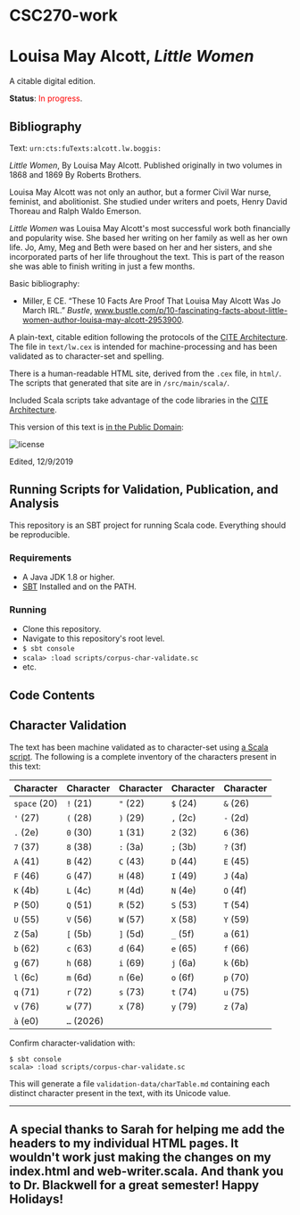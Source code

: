 # CSC270-work

# Louisa May Alcott, *Little Women*

A citable digital edition.

**Status**: <span style="color: red;">In progress</span>.

## Bibliography

Text: `urn:cts:fuTexts:alcott.lw.boggis:`

*Little Women*, By Louisa May Alcott. Published originally in two volumes in 1868 and 1869 By Roberts Brothers.

Louisa May Alcott was not only an author, but a former Civil War nurse, feminist, and abolitionist. She studied under writers and poets, Henry David Thoreau and Ralph Waldo Emerson.

*Little Women* was Louisa May Alcott's most successful work both financially and popularity wise. She based her writing on her family as well as her own life. Jo, Amy, Meg and Beth were based on her and her sisters, and she incorporated parts of her life throughout the text. This is part of the reason she was able to finish writing in just a few months.

Basic bibliography:

- Miller, E CE. “These 10 Facts Are Proof That Louisa May Alcott Was Jo March IRL.” _Bustle_, www.bustle.com/p/10-fascinating-facts-about-little-women-author-louisa-may-alcott-2953900.

A plain-text, citable edition following the protocols of the [CITE Architecture](http://cite-architecture.org). The file in `text/lw.cex` is intended for machine-processing and has been validated as to character-set and spelling.

There is a human-readable HTML site, derived from the `.cex` file, in `html/`. The scripts that generated that site are in `/src/main/scala/`.

Included Scala scripts take advantage of the code libraries in the [CITE Architecture](http://cite-architecture.org).

This version of this text is [in the Public Domain](http://creativecommons.org/licenses/by/4.0/):

![license](http://i.creativecommons.org/p/zero/1.0/88x31.png)

Edited, 12/9/2019

## Running Scripts for Validation, Publication, and Analysis

This repository is an SBT project for running Scala code. Everything should be reproducible.

### Requirements

- A Java JDK 1.8 or higher.
- [SBT](https://www.scala-sbt.org) Installed and on the PATH.

### Running

- Clone this repository.
- Navigate to this repository's root level.
- `$ sbt console`
- `scala> :load scripts/corpus-char-validate.sc`
- etc.

## Code Contents


## Character Validation

The text has been machine validated as to character-set using [a Scala script](https://github.com/loganboggis/CSC270-work/blob/master/scripts/corpus-char-validate.sc). The following is a complete inventory of the characters present in this text:

<div style="font-size: 25%;">

| Character | Character | Character | Character | Character |
|-----------|-----------|-----------|-----------|-----------|
| `space` (20) | `!` (21) | `"` (22) | `$` (24) | `&` (26) |
| `'` (27) | `(` (28) | `)` (29) | `,` (2c) | `-` (2d) |
| `.` (2e) | `0` (30) | `1` (31) | `2` (32) | `6` (36) |
| `7` (37) | `8` (38) | `:` (3a) | `;` (3b) | `?` (3f) |
| `A` (41) | `B` (42) | `C` (43) | `D` (44) | `E` (45) |
| `F` (46) | `G` (47) | `H` (48) | `I` (49) | `J` (4a) |
| `K` (4b) | `L` (4c) | `M` (4d) | `N` (4e) | `O` (4f) |
| `P` (50) | `Q` (51) | `R` (52) | `S` (53) | `T` (54) |
| `U` (55) | `V` (56) | `W` (57) | `X` (58) | `Y` (59) |
| `Z` (5a) | `[` (5b) | `]` (5d) | `_` (5f) | `a` (61) |
| `b` (62) | `c` (63) | `d` (64) | `e` (65) | `f` (66) |
| `g` (67) | `h` (68) | `i` (69) | `j` (6a) | `k` (6b) |
| `l` (6c) | `m` (6d) | `n` (6e) | `o` (6f) | `p` (70) |
| `q` (71) | `r` (72) | `s` (73) | `t` (74) | `u` (75) |
| `v` (76) | `w` (77) | `x` (78) | `y` (79) | `z` (7a) |
| `à` (e0) | `…` (2026) |

</div>

Confirm character-validation with:

~~~
$ sbt console
scala> :load scripts/corpus-char-validate.sc
~~~

This will generate a file `validation-data/charTable.md` containing each distinct character present in the text, with its Unicode value.

-------
A special thanks to Sarah for helping me add the headers to my individual HTML pages. It wouldn't work just making the changes on my index.html and web-writer.scala. And thank you to Dr. Blackwell for a great semester! Happy Holidays!
-----------
